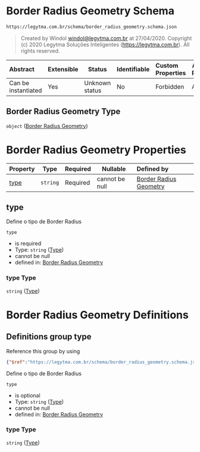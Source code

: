 # Border Radius Geometry Schema

```txt
https://legytma.com.br/schema/border_radius_geometry.schema.json
```




> Created by Windol [windol@legytma.com.br](mailto:windol@legytma.com.br) at 27/04/2020.
> Copyright (c) 2020 Legytma Soluções Inteligentes (<https://legytma.com.br>). All rights reserved.
>

| Abstract            | Extensible | Status         | Identifiable | Custom Properties | Additional Properties | Access Restrictions | Defined In                                                                                                |
| :------------------ | ---------- | -------------- | ------------ | :---------------- | --------------------- | ------------------- | --------------------------------------------------------------------------------------------------------- |
| Can be instantiated | Yes        | Unknown status | No           | Forbidden         | Allowed               | none                | [border_radius_geometry.schema.json](../schema/border_radius_geometry.schema.json "open original schema") |

## Border Radius Geometry Type

`object` ([Border Radius Geometry](border_radius_geometry.md))

# Border Radius Geometry Properties

| Property      | Type     | Required | Nullable       | Defined by                                                                                                                                                   |
| :------------ | -------- | -------- | -------------- | :----------------------------------------------------------------------------------------------------------------------------------------------------------- |
| [type](#type) | `string` | Required | cannot be null | [Border Radius Geometry](border_radius_geometry-properties-type.md "https&#x3A;//legytma.com.br/schema/border_radius_geometry.schema.json#/properties/type") |

## type

Define o tipo de Border Radius


`type`

-   is required
-   Type: `string` ([Type](border_radius_geometry-properties-type.md))
-   cannot be null
-   defined in: [Border Radius Geometry](border_radius_geometry-properties-type.md "https&#x3A;//legytma.com.br/schema/border_radius_geometry.schema.json#/properties/type")

### type Type

`string` ([Type](border_radius_geometry-properties-type.md))

# Border Radius Geometry Definitions

## Definitions group type

Reference this group by using

```json
{"$ref":"https://legytma.com.br/schema/border_radius_geometry.schema.json#/definitions/type"}
```

Define o tipo de Border Radius


`type`

-   is optional
-   Type: `string` ([Type](border_radius_geometry-definitions-type.md))
-   cannot be null
-   defined in: [Border Radius Geometry](border_radius_geometry-definitions-type.md "https&#x3A;//legytma.com.br/schema/border_radius_geometry.schema.json#/definitions/type")

### type Type

`string` ([Type](border_radius_geometry-definitions-type.md))
